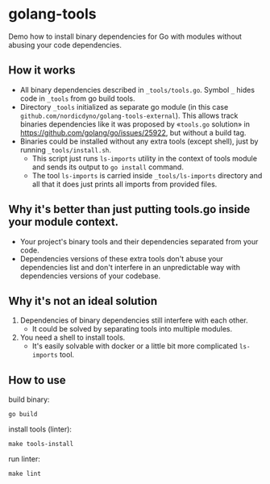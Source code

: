 # golang-tools

Demo how to install binary dependencies for Go with modules without abusing your code dependencies.

## How it works

* All binary dependencies described in `_tools/tools.go`. Symbol `_` hides code in `_tools` from go build tools.
* Directory `_tools` initialized as separate go module (in this case `github.com/nordicdyno/golang-tools-external`). This allows track binaries dependencies like it was proposed by «`tools.go` solution» in https://github.com/golang/go/issues/25922, but without a build tag.
* Binaries could be installed without any extra tools (except shell), just by running `_tools/install.sh`.
  * This script just runs `ls-imports` utility in the context of tools module and sends its output to `go install` command.
  * The tool `ls-imports` is carried inside `_tools/ls-imports` directory and all that it does just prints all imports from provided files.

## Why it's better than just putting tools.go inside your module context.

* Your project's binary tools and their dependencies separated from your code.
* Dependencies versions of these extra tools don't abuse your dependencies list and don't interfere in an unpredictable way with dependencies versions of your codebase.

## Why it's not an ideal solution

1. Dependencies of binary dependencies still interfere with each other.
    * It could be solved by separating tools into multiple modules.
2. You need a shell to install tools.
    * It's easily solvable with docker or a little bit more complicated `ls-imports` tool.

## How to use

build binary:

    go build

install tools (linter):

    make tools-install

run linter:

    make lint
